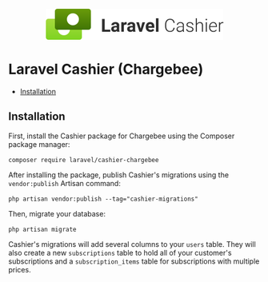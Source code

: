 <p align="center"><img width="355" height="62" src="/art/logo.svg" alt="Logo Laravel Cashier Chargebee"></p>

# Laravel Cashier (Chargebee)

- [Installation](#installation)

<a name="installation"></a>
## Installation

First, install the Cashier package for Chargebee using the Composer package manager:

```shell
composer require laravel/cashier-chargebee
```

After installing the package, publish Cashier's migrations using the `vendor:publish` Artisan command:

```shell
php artisan vendor:publish --tag="cashier-migrations"
```

Then, migrate your database:

```shell
php artisan migrate
```

Cashier's migrations will add several columns to your `users` table. They will also create a new `subscriptions` table to hold all of your customer's subscriptions and a `subscription_items` table for subscriptions with multiple prices.
